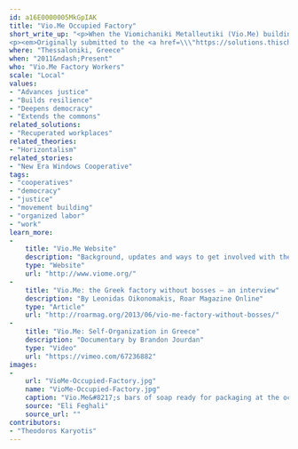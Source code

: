 ```yaml
---
id: a16E0000005MkGpIAK
title: "Vio.Me Occupied Factory"
short_write_up: "<p>When the Viomichaniki Metalleutiki (Vio.Me) building materials factory in Thessaloniki, Greece, was abandoned by its owners in May 2011, the workers decided to occupy it and resume production under workers&#8217; self-management, shifting the production towards ecologically non-harmful detergents. Now embroiled in a complex legal, political and economic struggle, the Vio.Me factory has turned into a symbol of creative popular resistance to destructive neoliberal policies and has spawned a wide and dedicated solidarity movement at a national and international level.</p>
<p><em>Originally submitted to the <a href=\\\"https://solutions.thischangeseverything.org/#idealab/submitted/viome-occupied-self-managed-factory-in-thessaloniki-greece\\\">Beautiful Solutions lab</a></em></p>"
where: "Thessaloniki, Greece"
when: "2011&ndash;Present"
who: "Vio.Me Factory Workers"
scale: "Local"
values:
- "Advances justice"
- "Builds resilience"
- "Deepens democracy"
- "Extends the commons"
related_solutions:
- "Recuperated workplaces"
related_theories:
- "Horizontalism"
related_stories:
- "New Era Windows Cooperative"
tags:
- "cooperatives"
- "democracy"
- "justice"
- "movement building"
- "organized labor"
- "work"
learn_more:
-
    title: "Vio.Me Website"
    description: "Background, updates and ways to get involved with the Vio.Me. workers struggle for self-management"
    type: "Website"
    url: "http://www.viome.org/"
-
    title: "Vio.Me: the Greek factory without bosses — an interview"
    description: "By Leonidas Oikonomakis, Roar Magazine Online"
    type: "Article"
    url: "http://roarmag.org/2013/06/vio-me-factory-without-bosses/"
-
    title: "Vio.Me: Self-Organization in Greece"
    description: "Documentary by Brandon Jourdan"
    type: "Video"
    url: "https://vimeo.com/67236882"
images:
-
    url: "VioMe-Occupied-Factory.jpg"
    name: "VioMe-Occupied-Factory.jpg"
    caption: "Vio.Me&#8217;s bars of soap ready for packaging at the occupied factory in Thessaloniki, Greece"
    source: "Eli Feghali"
    source_url: ""
contributors:
- "Theodoros Karyotis"
---
```

